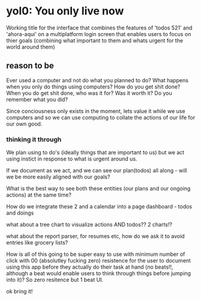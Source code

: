 # yol0: You only live now
Working title for the interface that combines the features of 'todos 521' and 'ahora-aqui' on a multiplatform login screen that enables users to focus on thier goals (combining what important to them and whats urgent for the world around them)

## reason to be

Ever used a computer and not do what you planned to do? What happens when you only do things using computers? How do you get shit done? When you do get shit done, who was it for? Was it worth it? Do you remember what you did?

Since conciousness only exists in the moment, lets value it while we use computers and so we can use computing to collate the actions of our life for our own good. 

### thinking it through

We plan using to do's (ideally things that are important to us) but we act using instict in response to what is urgent around us. 

If we document as we act, and we can see our plan(todos) all along - will we be more easily aligned with our goals?

What is the best way to see both these entities (our plans and our ongoing actions) at the same time?

How do we integrate these 2 and a calendar into a page dashboard - todos and doings

what about a tree chart to visualize actions AND todos?? 2 charts!?

what about the report parser, for resumes etc, how do we ask it to avoid entries like grocery lists?

How is all of this going to be super easy to use with minimum number of click with 00 (absolutley fucking zero) resistence for the user to document using this app before they actually do their task at hand (no beats!!, although a beat would enable users to think through things before jumping into it)? So zero resitence but 1 beat UI. 

ok bring it!
